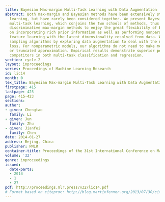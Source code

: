 ```yaml
---
title: Bayesian Max-margin Multi-Task Learning with Data Augmentation
abstract: Both max-margin and Bayesian methods have been extensively studied in multi-task
  learning, but have rarely been considered together. We present Bayesian max-margin
  multi-task learning, which conjoins the two schools of methods, thus allowing the
  discriminative max-margin methods to enjoy the great flexibility of Bayesian methods
  on incorporating rich prior information as well as performing nonparametric Bayesian
  feature learning with the latent dimensionality resolved from data. We develop Gibbs
  sampling algorithms by exploring data augmentation to deal with the non-smooth hinge
  loss. For nonparametric models, our algorithms do not need to make mean-field assumptions
  or truncated approximation. Empirical results demonstrate superior performance than
  competitors in both multi-task classification and regression.
section: cycle-2
layout: inproceedings
series: Proceedings of Machine Learning Research
id: lic14
month: 0
tex_title: Bayesian Max-margin Multi-Task Learning with Data Augmentation
firstpage: 415
lastpage: 423
page: 415-423
sections: 
author:
- given: Chengtao
  family: Li
- given: Jun
  family: Zhu
- given: Jianfei
  family: Chen
date: 2014-01-27
address: Bejing, China
publisher: PMLR
container-title: Proceedings of the 31st International Conference on Machine Learning
volume: '32'
genre: inproceedings
issued:
  date-parts:
  - 2014
  - 1
  - 27
pdf: http://proceedings.mlr.press/v32/lic14.pdf
# Format based on citeproc: http://blog.martinfenner.org/2013/07/30/citeproc-yaml-for-bibliographies/
---
```

